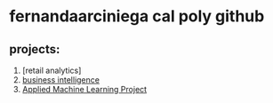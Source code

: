 # fernandaarciniega cal poly github
## projects:

1. [retail analytics]
2. [business intelligence](Copia_de_Project_5_6,_warmup_3100_ulta_quartiles.ipynb)
3. [Applied Machine Learning Project](https://colab.research.google.com/drive/1ABjn-PHdvgOsYiHkVSHAelovl3rliB0E#scrollTo=9fQGEnT9It6o)
